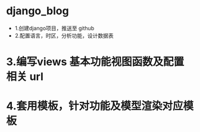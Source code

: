 # django_blog

* 1.创建django项目，推送至 github
* 2.配置语言，时区，分析功能，设计数据表
# 3.编写views 基本功能视图函数及配置相关 url
# 4.套用模板，针对功能及模型渲染对应模板